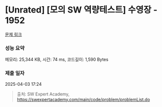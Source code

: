 # [Unrated] [모의 SW 역량테스트] 수영장 - 1952 

[문제 링크](https://swexpertacademy.com/main/code/problem/problemDetail.do?contestProbId=AV5PpFQaAQMDFAUq) 

### 성능 요약

메모리: 25,344 KB, 시간: 74 ms, 코드길이: 1,590 Bytes

### 제출 일자

2025-04-03 17:24



> 출처: SW Expert Academy, https://swexpertacademy.com/main/code/problem/problemList.do